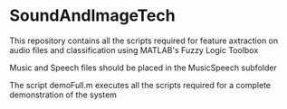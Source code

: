 # SoundAndImageTech

This repository contains all the scripts required for feature axtraction on audio files and classification using MATLAB's Fuzzy Logic Toolbox

Music and Speech files should be placed in the MusicSpeech subfolder

The script demoFull.m executes all the scripts required for a complete demonstration of the system
